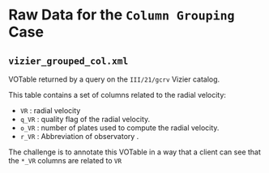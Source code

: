 # Raw Data for the `Column Grouping` Case

## `vizier_grouped_col.xml`

VOTable returned by a query on the `III/21/gcrv` Vizier catalog.

This table contains a set of columns related to the radial velocity:
- `VR` : radial velocity
- `q_VR` : quality flag of the radial velocity.
- `o_VR` : number of plates used to compute the radial velocity.
- `r_VR` : Abbreviation of observatory .

The challenge is to annotate this VOTable in a way that a client can see that the `*_VR` columns are related to `VR`  